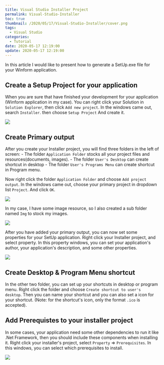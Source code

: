 ```yaml
---
title: Visual Studio Installer Project
permalink: Visual-Studio-Installer
toc: true
thumbnail: /2020/05/17/Visual-Studio-Installer/cover.png
tags:
  - Visual Studio
categories:
  - Tutorial
date: 2020-05-17 12:19:00
update: 2020-05-17 12:19:00
---
```



In this article I would like to present how to generate a SetUp.exe file for your Winform application.
<!-- more -->

## Create a Setup Project for your application

When you are sure that have finished your development for your application (Winform application in my case). You can right click your Solution in `Solution Explorer`, then click `Add new project`. In the windows came out, search `Installer`. then choose `Setup Project` And create it.

![](SetUpProject.png)

## Create Primary output

After you create your Installer project, you will find three folders in the left of screen:
    - The folder `Application Folder` stocks all your project files and resources(documents, images).
    - The folder `User's Desktop` can create shortcut in desktop
    - The folder `User's Programs Menu` can create shortcut in Program menu.

Now right click the folder `Application Folder`  and choose `Add project output`. In the windows came out, choose your primary project in dropdown list `Project`. And click `OK`.

![](PrimaryOutput.png)

In my case, I have some image resource, so I also created a sub folder named `Img` to stock my images.

![](ImgFolder.png)

After you have added your primary output, you can now set some properties for your SetUp application. Right click your Installer project, and select property. In this property windows, you can set your application's author, your application's description, and some other properties.

![](Property.png)

## Create Desktop & Program Menu shortcut

In the other two folder, you can set up your shortcuts in desktop or program menu. Right click the folder and choose `Create shortcut to user's desktop`. Then you can name your shortcut and you can also set a icon for your shortcut. (Note: for the shortcut's icon, only the format `.ico` is accepted).

## Add Prerequistes to your installer project

In some cases, your application need some other dependencies to run it like .Net Framework, then you should include these components when installing it. Right click your installer's project, select `Property` => `Prerequisites`. In this windows, you can select which prerequisites to install. 

![](Prerequisites.png)